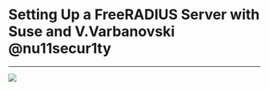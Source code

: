 # Setting Up a FreeRADIUS Server with Suse and V.Varbanovski @nu11secur1ty
-----------------------------------------------------------------------------------
![](https://github.com/nu11secur1ty/RADIUS-Server/blob/master/OpenSuse_docs/screen/radius_status.png)

